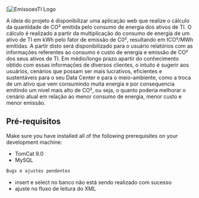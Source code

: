 [![EmissoesTI Logo](http://res.cloudinary.com/dayau6i9o/image/upload/v1477274563/Logo_y9wq7q.png)


A ideia do projeto é disponibilizar uma aplicação web que realize o cálculo da quantidade de CO² emitida pelo consumo de energia dos ativos de TI.
O cálculo é realizado a partir da multiplicação do consumo de energia de um ativo de TI em kWh pelo fator de emissão de C0², resultando em tCO²/MWh emitidas.
A partir disto será disponibilizado para o usuário relatórios com as informações referentes ao consumo e custo de energia e emissão de CO² dos seus ativos de TI.
Em médio/longo prazo apartir do conhecimento obtido com essas informações de diversos clientes, o intuito é sugerir aos usuários, cenários que possam ser mais lucrativos, eficientes e sustentáveis para o seu Data Center e para o meio-ambiente, como a troca de um ativo que vem consumindo muita energia e por consequencia emitindo um nível mais alto de CO², ou seja, o quanto poderia melhorar o cenário atual em relação ao menor consumo de energia, menor custo e menor emissão.

## Pré-requisitos
Make sure you have installed all of the following prerequisites on your development machine:
* TomCat 9.0
* MySQL 



```bash
Bugs e ajustes pendentes
```
* insert e select no banco não está sendo realizado com sucesso
* ajuste no fluxo de leitura do XML

